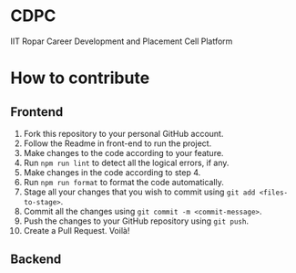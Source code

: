# CDPC
IIT Ropar Career Development and Placement Cell Platform

# How to contribute

## Frontend
1. Fork this repository to your personal GitHub account.
2. Follow the Readme in front-end to run the project.
3. Make changes to the code according to your feature.
4. Run `npm run lint` to detect all the logical errors, if any.
5. Make changes in the code according to step 4.
6. Run `npm run format` to format the code automatically.
7. Stage all your changes that you wish to commit using `git add <files-to-stage>`.
8. Commit all the changes using `git commit -m <commit-message>`.
9. Push the changes to your GitHub repository using `git push`.
10. Create a Pull Request. Voilà!

## Backend
